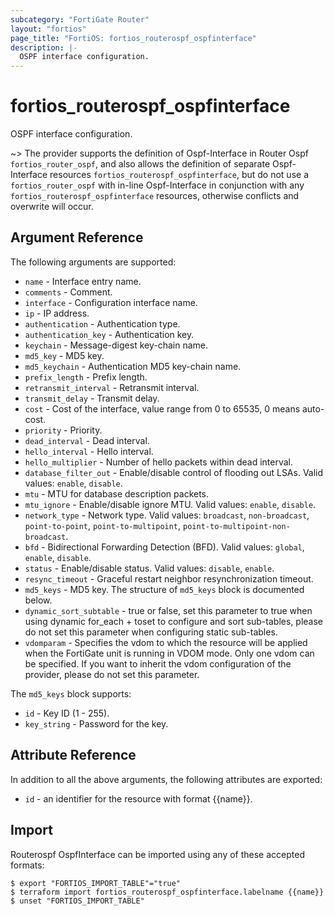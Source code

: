 ```yaml
---
subcategory: "FortiGate Router"
layout: "fortios"
page_title: "FortiOS: fortios_routerospf_ospfinterface"
description: |-
  OSPF interface configuration.
---
```


# fortios_routerospf_ospfinterface
OSPF interface configuration.

~> The provider supports the definition of Ospf-Interface in Router Ospf `fortios_router_ospf`, and also allows the definition of separate Ospf-Interface resources `fortios_routerospf_ospfinterface`, but do not use a `fortios_router_ospf` with in-line Ospf-Interface in conjunction with any `fortios_routerospf_ospfinterface` resources, otherwise conflicts and overwrite will occur.



## Argument Reference

The following arguments are supported:

* `name` - Interface entry name.
* `comments` - Comment.
* `interface` - Configuration interface name.
* `ip` - IP address.
* `authentication` - Authentication type.
* `authentication_key` - Authentication key.
* `keychain` - Message-digest key-chain name.
* `md5_key` - MD5 key.
* `md5_keychain` - Authentication MD5 key-chain name.
* `prefix_length` - Prefix length.
* `retransmit_interval` - Retransmit interval.
* `transmit_delay` - Transmit delay.
* `cost` - Cost of the interface, value range from 0 to 65535, 0 means auto-cost.
* `priority` - Priority.
* `dead_interval` - Dead interval.
* `hello_interval` - Hello interval.
* `hello_multiplier` - Number of hello packets within dead interval.
* `database_filter_out` - Enable/disable control of flooding out LSAs. Valid values: `enable`, `disable`.
* `mtu` - MTU for database description packets.
* `mtu_ignore` - Enable/disable ignore MTU. Valid values: `enable`, `disable`.
* `network_type` - Network type. Valid values: `broadcast`, `non-broadcast`, `point-to-point`, `point-to-multipoint`, `point-to-multipoint-non-broadcast`.
* `bfd` - Bidirectional Forwarding Detection (BFD). Valid values: `global`, `enable`, `disable`.
* `status` - Enable/disable status. Valid values: `disable`, `enable`.
* `resync_timeout` - Graceful restart neighbor resynchronization timeout.
* `md5_keys` - MD5 key. The structure of `md5_keys` block is documented below.
* `dynamic_sort_subtable` - true or false, set this parameter to true when using dynamic for_each + toset to configure and sort sub-tables, please do not set this parameter when configuring static sub-tables.
* `vdomparam` - Specifies the vdom to which the resource will be applied when the FortiGate unit is running in VDOM mode. Only one vdom can be specified. If you want to inherit the vdom configuration of the provider, please do not set this parameter.

The `md5_keys` block supports:

* `id` - Key ID (1 - 255).
* `key_string` - Password for the key.


## Attribute Reference

In addition to all the above arguments, the following attributes are exported:
* `id` - an identifier for the resource with format {{name}}.

## Import

Routerospf OspfInterface can be imported using any of these accepted formats:
```
$ export "FORTIOS_IMPORT_TABLE"="true"
$ terraform import fortios_routerospf_ospfinterface.labelname {{name}}
$ unset "FORTIOS_IMPORT_TABLE"
```
